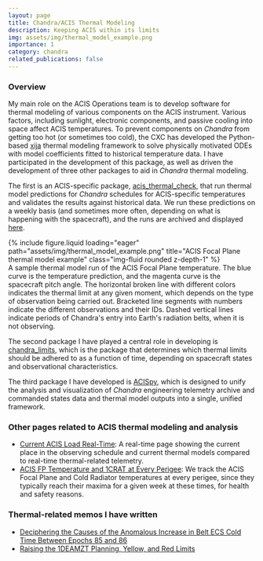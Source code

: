 ```yaml
---
layout: page
title: Chandra/ACIS Thermal Modeling
description: Keeping ACIS within its limits
img: assets/img/thermal_model_example.png
importance: 1
category: chandra
related_publications: false
---
```


### Overview

My main role on the ACIS Operations team is to develop software for thermal modeling of various components on the ACIS instrument. Various factors, including sunlight, electronic components, and passive cooling into space affect ACIS temperatures. To prevent components on _Chandra_ from getting too hot (or sometimes too cold), the CXC has developed the Python-based [xija](https://sot.github.io/xija) thermal modeling framework to solve physically motivated ODEs with model coefficients fitted to historical temperature data. I have participated in the development of this package, as well as driven the development of three other packages to aid in _Chandra_ thermal modeling. 

The first is an ACIS-specific package, [acis_thermal_check](https://cxc.cfa.harvard.edu/acis/acis_thermal_check), that run thermal model predictions for _Chandra_ schedules for ACIS-specific temperatures and validates the results against historical data. We run these predictions on a weekly basis (and sometimes more often, depending on what is happening with the spacecraft), and the runs are archived and displayed [here](https://cxc.cfa.harvard.edu/acis/Thermal/).

<div class="row">
    <div class="col-sm mt-3 mt-md-0">
        {% include figure.liquid loading="eager" path="assets/img/thermal_model_example.png" title="ACIS Focal Plane thermal model example" class="img-fluid rounded z-depth-1" %}
    </div>
</div>
<div class="caption">
    A sample thermal model run of the ACIS Focal Plane temperature. The blue curve is the temperature prediction, and the magenta curve is the spacecraft pitch angle. The horizontal broken line with different colors indicates the thermal limit at any given moment, which depends on the type of observation being carried out. Bracketed line segments with numbers indicate the different observations and their IDs. Dashed vertical lines indicate periods of Chandra's entry into Earth's radiation belts, when it is not observing.
</div>

The second package I have played a central role in developing is [chandra_limits](https://cxc.cfa.harvard.edu/acis/chandra_limits), which is the package that determines which thermal limits should be adhered to as a function of time, depending on spacecraft states and observational characteristics. 

The third package I have developed is [ACISpy](https://cxc.cfa.harvard.edu/acis/acispy), which is designed to unify the analysis and visualization of _Chandra_ engineering telemetry archive and commanded states data and thermal model outputs into a single, unified framework. 

### Other pages related to ACIS thermal modeling and analysis

* [Current ACIS Load Real-Time](https://cxc.cfa.harvard.edu/acis/current_load_page/): A real-time page showing the current place in the observing schedule and current thermal models compared to real-time thermal-related telemetry.
* [ACIS FP Temperature and 1CRAT at Every Perigee](https://cxc.cfa.harvard.edu/acis/cr_fp_plots/index.html): We track the ACIS Focal Plane and Cold Radiator temperatures at every perigee, since they typically reach their maxima for a given week at these times, for health and safety reasons. 

### Thermal-related memos I have written

* [Deciphering the Causes of the Anomalous Increase in Belt ECS Cold Time Between Epochs 85 and 86](../../assets/pdf/cold_time_anomaly.pdf)
* [Raising the 1DEAMZT Planning, Yellow, and Red Limits](../../assets/pdf/dea_limit.pdf)